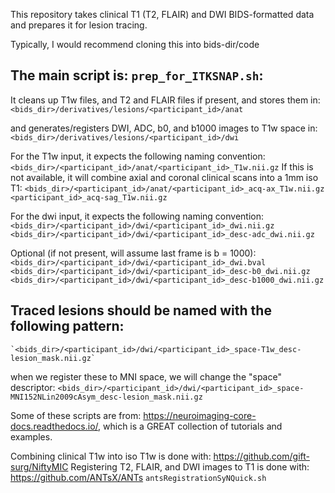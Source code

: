 This repository takes clinical T1 (T2, FLAIR) and DWI BIDS-formatted data and prepares it for lesion tracing.

Typically, I would recommend cloning this into bids-dir/code

## The main script is: `prep_for_ITKSNAP.sh`:

It cleans up T1w files, and T2 and FLAIR files if present, and stores them in:
	`<bids_dir>/derivatives/lesions/<participant_id>/anat`

and generates/registers DWI, ADC, b0, and b1000 images to T1w space in:
	`<bids_dir>/derivatives/lesions/<participant_id>/dwi`


For the T1w input, it expects the following naming convention:
	`<bids_dir>/<participant_id>/anat/<participant_id>_T1w.nii.gz`
If this is not available, it will combine axial and coronal clinical scans into a 1mm iso T1:
	`<bids_dir>/<participant_id>/anat/<participant_id>_acq-ax_T1w.nii.gz`
	`<participant_id>_acq-sag_T1w.nii.gz`


For the dwi input, it expects the following naming convention:
	`<bids_dir>/<participant_id>/dwi/<participant_id>_dwi.nii.gz`
	`<bids_dir>/<participant_id>/dwi/<participant_id>_desc-adc_dwi.nii.gz`

Optional (if not present, will assume last frame is b = 1000):
	`<bids_dir>/<participant_id>/dwi/<participant_id>_dwi.bval`
	`<bids_dir>/<participant_id>/dwi/<participant_id>_desc-b0_dwi.nii.gz`
	`<bids_dir>/<participant_id>/dwi/<participant_id>_desc-b1000_dwi.nii.gz`


## Traced lesions should be named with the following pattern:
	`<bids_dir>/<participant_id>/dwi/<participant_id>_space-T1w_desc-lesion_mask.nii.gz`

when we register these to MNI space, we will change the "space" descriptor:
	`<bids_dir>/<participant_id>/dwi/<participant_id>_space-MNI152NLin2009cAsym_desc-lesion_mask.nii.gz`

Some of these scripts are from: https://neuroimaging-core-docs.readthedocs.io/, which is a GREAT collection of tutorials and examples.

Combining clinical T1w into iso T1w is done with: https://github.com/gift-surg/NiftyMIC
Registering T2, FLAIR, and DWI images to T1 is done with: https://github.com/ANTsX/ANTs `antsRegistrationSyNQuick.sh`